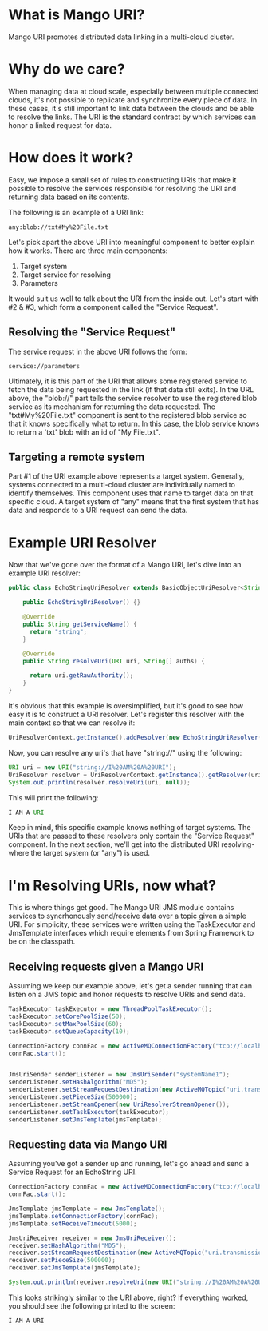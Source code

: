 # What is Mango URI?

Mango URI promotes distributed data linking in a multi-cloud cluster. 

# Why do we care?

When managing data at cloud scale, especially between multiple connected clouds, it's not possible to replicate and synchronize every piece of data. In these cases, it's still important to link data between the clouds and be able to resolve the links. The URI is the standard contract by which services can honor a linked request for data.

# How does it work?

Easy, we impose a small set of rules to constructing URIs that make it possible to resolve the services responsible for resolving the URI and returning data based on its contents.

The following is an example of a URI link:
```
any:blob://txt#My%20File.txt
```


Let's pick apart the above URI into meaningful component to better explain how it works. There are three main components:

1. Target system
2. Target service for resolving
3. Parameters


It would suit us well to talk about the URI from the inside out. Let's start with #2 & #3, which form a component called the "Service Request".

## Resolving the "Service Request"

The service request in the above URI follows the form:
```
service://parameters
```

Ultimately, it is this part of the URI that allows some registered service to fetch the data being requested in the link (if that data still exits). In the URL above, the "blob://" part tells the service resolver to use the registered blob service as its mechanism for returning the data requested. The "txt#My%20File.txt" component is sent to the registered blob service so that it knows specifically what to return. In this case, the blob service knows to return a 'txt' blob with an id of "My File.txt".

## Targeting a remote system

Part #1 of the URI example above represents a target system. Generally, systems connected to a multi-cloud cluster are individually named to identify themselves. This component uses that name to target data on that specific cloud. A target system of "any" means that the first system that has data and responds to a URI request can send the data.

# Example URI Resolver

Now that we've gone over the format of a Mango URI, let's dive into an example URI resolver:
```java
public class EchoStringUriResolver extends BasicObjectUriResolver<String> {

    public EchoStringUriResolver() {}

    @Override
    public String getServiceName() {
      return "string";
    }

    @Override
    public String resolveUri(URI uri, String[] auths) {

      return uri.getRawAuthority();
    }
}
```

It's obvious that this example is oversimplified, but it's good to see how easy it is to construct a URI resolver. Let's register this resolver with the main context so that we can resolve it:
```java
UriResolverContext.getInstance().addResolver(new EchoStringUriResolver());
```

Now, you can resolve any uri's that have "string://" using the following:
```java
URI uri = new URI("string://I%20AM%20A%20URI");
UriResolver resolver = UriResolverContext.getInstance().getResolver(uri);
System.out.println(resolver.resolveUri(uri, null));
```

This will print the following:
```java
I AM A URI
```

Keep in mind, this specific example knows nothing of target systems. The URIs that are passed to these resolvers only contain the "Service Request" component. In the next section, we'll get into the distributed URI resolving- where the target system (or "any") is used.

# I'm Resolving URIs, now what?

This is where things get good. The Mango URI JMS module contains services to syncrhonously send/receive data over a topic given a simple URI. For simplicity, these services were written using the TaskExecutor and JmsTemplate interfaces which require elements from Spring Framework to be on the classpath.

## Receiving requests given a Mango URI

Assuming we keep our example above, let's get a sender running that can listen on a JMS topic and honor requests to resolve URIs and send data.

```java 
TaskExecutor taskExecutor = new ThreadPoolTaskExecutor();
taskExecutor.setCorePoolSize(50);
taskExecutor.setMaxPoolSize(60);
taskExecutor.setQueueCapacity(10);

ConnectionFactory connFac = new ActiveMQConnectionFactory("tcp://localhost:61616");
connFac.start();


JmsUriSender senderListener = new JmsUriSender("systemName1");
senderListener.setHashAlgorithm("MD5");
senderListener.setStreamRequestDestination(new ActiveMQTopic("uri.transmission");
senderListener.setPieceSize(500000);
senderListener.setStreamOpener(new UriResolverStreamOpener());
senderListener.setTaskExecutor(taskExecutor);
senderListener.setJmsTemplate(jmsTemplate);
```

## Requesting data via Mango URI

Assuming you've got a sender up and running, let's go ahead and send a Service Request for an EchoString URI.

```java
ConnectionFactory connFac = new ActiveMQConnectionFactory("tcp://localhost:61616");
connFac.start();

JmsTemplate jmsTemplate = new JmsTemplate();
jmsTemplate.setConnectionFactory(connFac);
jmsTemplate.setReceiveTimeout(5000);

JmsUriReceiver receiver = new JmsUriReceiver();
receiver.setHashAlgorithm("MD5");
receiver.setStreamRequestDestination(new ActiveMQTopic("uri.transmission");
receiver.setPieceSize(500000);
receiver.setJmsTemplate(jmsTemplate);

System.out.println(receiver.resolveUri(new URI("string://I%20AM%20A%20URI")), new String[]{});
```

This looks strikingly similar to the URI above, right? If everything worked, you should see the following printed to the screen:
```
I AM A URI
```
